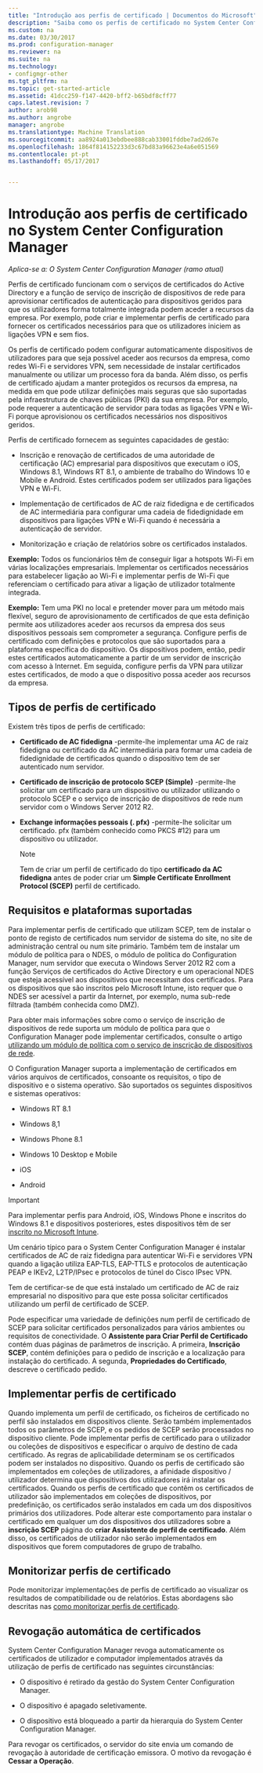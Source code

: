 ```yaml
---
title: "Introdução aos perfis de certificado | Documentos do Microsoft"
description: "Saiba como os perfis de certificado no System Center Configuration Manager trabalhar com serviços de certificados do Active Directory."
ms.custom: na
ms.date: 03/30/2017
ms.prod: configuration-manager
ms.reviewer: na
ms.suite: na
ms.technology:
- configmgr-other
ms.tgt_pltfrm: na
ms.topic: get-started-article
ms.assetid: 41dcc259-f147-4420-bff2-b65bdf8cff77
caps.latest.revision: 7
author: arob98
ms.author: angrobe
manager: angrobe
ms.translationtype: Machine Translation
ms.sourcegitcommit: aa8924a013ebdbee888cab33001fddbe7ad2d67e
ms.openlocfilehash: 1864f814152233d3c67bd83a96623e4a6e051569
ms.contentlocale: pt-pt
ms.lasthandoff: 05/17/2017


---
```


# <a name="introduction-to-certificate-profiles-in-system-center-configuration-manager"></a>Introdução aos perfis de certificado no System Center Configuration Manager

*Aplica-se a: O System Center Configuration Manager (ramo atual)*


Perfis de certificado funcionam com o serviços de certificados do Active Directory e a função de serviço de inscrição de dispositivos de rede para aprovisionar certificados de autenticação para dispositivos geridos para que os utilizadores forma totalmente integrada podem aceder a recursos da empresa. Por exemplo, pode criar e implementar perfis de certificado para fornecer os certificados necessários para que os utilizadores iniciem as ligações VPN e sem fios. 

Os perfis de certificado podem configurar automaticamente dispositivos de utilizadores para que seja possível aceder aos recursos da empresa, como redes Wi-Fi e servidores VPN, sem necessidade de instalar certificados manualmente ou utilizar um processo fora da banda. Além disso, os perfis de certificado ajudam a manter protegidos os recursos da empresa, na medida em que pode utilizar definições mais seguras que são suportadas pela infraestrutura de chaves públicas (PKI) da sua empresa. Por exemplo, pode requerer a autenticação de servidor para todas as ligações VPN e Wi-Fi porque aprovisionou os certificados necessários nos dispositivos geridos.   

Perfis de certificado fornecem as seguintes capacidades de gestão:  

-   Inscrição e renovação de certificados de uma autoridade de certificação (AC) empresarial para dispositivos que executam o iOS, Windows 8.1, Windows RT 8.1, o ambiente de trabalho do Windows 10 e Mobile e Android. Estes certificados podem ser utilizados para ligações VPN e Wi-Fi.  

-   Implementação de certificados de AC de raiz fidedigna e de certificados de AC intermediária para configurar uma cadeia de fidedignidade em dispositivos para ligações VPN e Wi-Fi quando é necessária a autenticação de servidor.  

-   Monitorização e criação de relatórios sobre os certificados instalados.  

**Exemplo:** Todos os funcionários têm de conseguir ligar a hotspots Wi-Fi em várias localizações empresariais. Implementar os certificados necessários para estabelecer ligação ao Wi-Fi e implementar perfis de Wi-Fi que referenciam o certificado para ativar a ligação de utilizador totalmente integrada.  

**Exemplo:** Tem uma PKI no local e pretender mover para um método mais flexível, seguro de aprovisionamento de certificados de que esta definição permite aos utilizadores aceder aos recursos da empresa dos seus dispositivos pessoais sem comprometer a segurança. Configure perfis de certificado com definições e protocolos que são suportados para a plataforma específica do dispositivo. Os dispositivos podem, então, pedir estes certificados automaticamente a partir de um servidor de inscrição com acesso à Internet. Em seguida, configure perfis da VPN para utilizar estes certificados, de modo a que o dispositivo possa aceder aos recursos da empresa.  

## <a name="types-of-certificate-profiles"></a>Tipos de perfis de certificado  
 Existem três tipos de perfis de certificado:  

-   **Certificado de AC fidedigna** -permite-lhe implementar uma AC de raiz fidedigna ou certificado da AC intermediária para formar uma cadeia de fidedignidade de certificados quando o dispositivo tem de ser autenticado num servidor.  

-   **Certificado de inscrição de protocolo SCEP (Simple)** -permite-lhe solicitar um certificado para um dispositivo ou utilizador utilizando o protocolo SCEP e o serviço de inscrição de dispositivos de rede num servidor com o Windows Server 2012 R2.
-   **Exchange informações pessoais (. pfx)** -permite-lhe solicitar um certificado. pfx (também conhecido como PKCS #12) para um dispositivo ou utilizador.

    > [!NOTE]  
    >  Tem de criar um perfil de certificado do tipo **certificado da AC fidedigna** antes de poder criar um **Simple Certificate Enrollment Protocol (SCEP)** perfil de certificado.  

## <a name="requirements-and-supported-platforms"></a>Requisitos e plataformas suportadas  
 Para implementar perfis de certificado que utilizam SCEP, tem de instalar o ponto de registo de certificados num servidor de sistema do site, no site de administração central ou num site primário. Também tem de instalar um módulo de política para o NDES, o módulo de política do Configuration Manager, num servidor que executa o Windows Server 2012 R2 com a função Serviços de certificados do Active Directory e um operacional NDES que esteja acessível aos dispositivos que necessitam dos certificados. Para os dispositivos que são inscritos pelo Microsoft Intune, isto requer que o NDES ser acessível a partir da Internet, por exemplo, numa sub-rede filtrada (também conhecida como DMZ).  

 Para obter mais informações sobre como o serviço de inscrição de dispositivos de rede suporta um módulo de política para que o Configuration Manager pode implementar certificados, consulte o artigo [utilizando um módulo de política com o serviço de inscrição de dispositivos de rede](http://go.microsoft.com/fwlink/p/?LinkId=328657).  

 O Configuration Manager suporta a implementação de certificados em vários arquivos de certificados, consoante os requisitos, o tipo de dispositivo e o sistema operativo. São suportados os seguintes dispositivos e sistemas operativos:  

-   Windows RT 8.1  

-   Windows 8,1  

-   Windows Phone 8.1  

-   Windows 10 Desktop e Mobile  

-   iOS  

-   Android  

> [!IMPORTANT]  
>  Para implementar perfis para Android, iOS, Windows Phone e inscritos do Windows 8.1 e dispositivos posteriores, estes dispositivos têm de ser [inscrito no Microsoft Intune](https://technet.microsoft.com/en-us/library/dn646962.aspx).   

Um cenário típico para o System Center Configuration Manager é instalar certificados de AC de raiz fidedigna para autenticar Wi-Fi e servidores VPN quando a ligação utiliza EAP-TLS, EAP-TTLS e protocolos de autenticação PEAP e IKEv2, L2TP/IPsec e protocolos de túnel do Cisco IPsec VPN.  

Tem de certificar-se de que está instalado um certificado de AC de raiz empresarial no dispositivo para que este possa solicitar certificados utilizando um perfil de certificado de SCEP.  

Pode especificar uma variedade de definições num perfil de certificado de SCEP para solicitar certificados personalizados para vários ambientes ou requisitos de conectividade. O **Assistente para Criar Perfil de Certificado** contém duas páginas de parâmetros de inscrição. A primeira, **Inscrição SCEP**, contém definições para o pedido de inscrição e a localização para instalação do certificado. A segunda, **Propriedades do Certificado**, descreve o certificado pedido.  

## <a name="deploying-certificate-profiles"></a>Implementar perfis de certificado  
 Quando implementa um perfil de certificado, os ficheiros de certificado no perfil são instalados em dispositivos cliente. Serão também implementados todos os parâmetros de SCEP, e os pedidos de SCEP serão processados no dispositivo cliente. Pode implementar perfis de certificado para o utilizador ou coleções de dispositivos e especificar o arquivo de destino de cada certificado. As regras de aplicabilidade determinam se os certificados podem ser instalados no dispositivo. Quando os perfis de certificado são implementados em coleções de utilizadores, a afinidade dispositivo / utilizador determina que dispositivos dos utilizadores irá instalar os certificados. Quando os perfis de certificado que contêm os certificados de utilizador são implementados em coleções de dispositivos, por predefinição, os certificados serão instalados em cada um dos dispositivos primários dos utilizadores. Pode alterar este comportamento para instalar o certificado em qualquer um dos dispositivos dos utilizadores sobre a **inscrição SCEP** página do **criar Assistente de perfil de certificado**. Além disso, os certificados de utilizador não serão implementados em dispositivos que forem computadores de grupo de trabalho.  

## <a name="monitoring-certificate-profiles"></a>Monitorizar perfis de certificado  

Pode monitorizar implementações de perfis de certificado ao visualizar os resultados de compatibilidade ou de relatórios. Estas abordagens são descritas nas [como monitorizar perfis de certificado](/sccm/protect/deploy-use/monitor-certificate-profiles).


## <a name="automatic-revocation-of-certificates"></a>Revogação automática de certificados  
 System Center Configuration Manager revoga automaticamente os certificados de utilizador e computador implementados através da utilização de perfis de certificado nas seguintes circunstâncias:  

-   O dispositivo é retirado da gestão do System Center Configuration Manager.  

-   O dispositivo é apagado seletivamente.  

-   O dispositivo está bloqueado a partir da hierarquia do System Center Configuration Manager.  

 Para revogar os certificados, o servidor do site envia um comando de revogação à autoridade de certificação emissora. O motivo da revogação é **Cessar a Operação**.  
